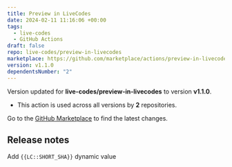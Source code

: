 ```yaml
---
title: Preview in LiveCodes
date: 2024-02-11 11:16:06 +00:00
tags:
  - live-codes
  - GitHub Actions
draft: false
repo: live-codes/preview-in-livecodes
marketplace: https://github.com/marketplace/actions/preview-in-livecodes
version: v1.1.0
dependentsNumber: "2"
---
```



Version updated for **live-codes/preview-in-livecodes** to version **v1.1.0**.
- This action is used across all versions by **2** repositories.

Go to the [GitHub Marketplace](https://github.com/marketplace/actions/preview-in-livecodes) to find the latest changes.

## Release notes

Add `{{LC::SHORT_SHA}}` dynamic value
